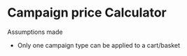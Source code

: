 # Campaign price Calculator
Assumptions made
- Only one campaign type can be applied to a cart/basket